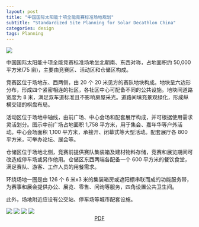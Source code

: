 ```yaml
---
layout: post
title: "中国国际太阳能十项全能竞赛标准场地规划"
subtitle: "Standardized Site Planning for Solar Decathlon China"
categories: design
tags: Planning
---
```




<img src="{{ site.baseurl }}/assets/img/sdc-site/aerial_view.png" class="post-img">

中国国际太阳能十项全能竞赛标准场地坐北朝南、东西对称，占地面积约 50,000 平方米(75 亩)，主要由竞赛区、活动区和仓储区构成。

<!-- more -->

竞赛区位于场地东、西两侧，由 20 个 20 米见方的赛队地块构成。地块呈六边形分布，形成四个紧密相连的社区，各社区中心可配备不同的公共设施。地块间道路宽度为 8 米，满足双车道标准且不影响房屋采光。道路间填充景观绿化，形成纵横交错的棋盘布局。

活动区位于场地中轴线，由前广场、中心会场和配套展厅构成，并可根据使用需求灵活划分。图示中前广场占地面积 1,758 平方米，用于集会、嘉年华等户外活动。中心会场面积 1,100 平方米，承接开、闭幕式等大型活动。配套展厅各 800 平方米，可举办论坛、展会等。

仓储区位于场地北侧，竞赛前提供赛队集装箱及建材物料存储，竞赛和展览期间可改造成停车场或另作他用。仓储区东西两端各配备一个 600 平方米的餐饮食堂，满足赛队、游客、工作人员的用餐需求。

环绕场地一圈是由 126 个 6 米x3 米的集装箱房或遮阳棚串联而成的功能服务带，为赛事和展会提供办公、展览、零售、问询等服务，四角设置公共卫生间。

此外，场地附近应设有公交站、停车场等城市配套设施。

<img src="{{ site.baseurl }}/assets/img/sdc-site/top_view.jpg" class="post-img">

<img src="{{ site.baseurl }}/assets/img/sdc-site/main_entrance1.jpg" class="post-img">

<img src="{{ site.baseurl }}/assets/img/sdc-site/signage.jpg" class="post-img">

<img src="{{ site.baseurl }}/assets/img/sdc-site/tour_route.png" class="post-img">

<center>
	<a class="btn btn-sm btn-round" href="{{ site.baseurl }}/assets/doc/sdc_standardized_site.pdf" target="_blank">
		<span class="glyphicon glyphicon-file"></span> PDF
	</a>
</center>
